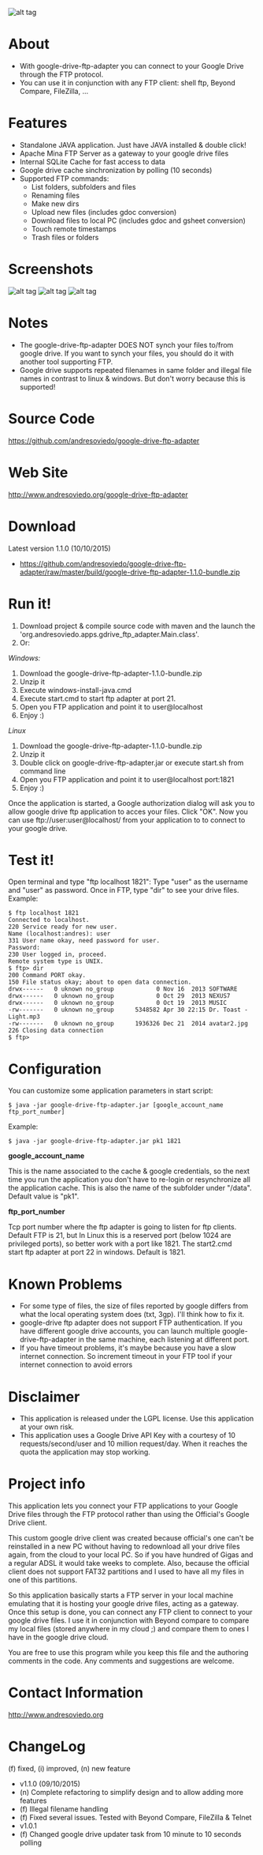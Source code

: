![alt tag](http://www.andresoviedo.org/google-drive-ftp-adapter/icon.jpeg)


About
=====

- With google-drive-ftp-adapter you can connect to your Google Drive through the FTP protocol.
- You can use it in conjunction with any FTP client: shell ftp, Beyond Compare, FileZilla, ...


Features
========

- Standalone JAVA application. Just have JAVA installed & double click!
- Apache Mina FTP Server as a gateway to your google drive files
- Internal SQLite Cache for fast access to data
- Google drive cache sinchronization by polling (10 seconds)
- Supported FTP commands:
  - List folders, subfolders and files
  - Renaming files
  - Make new dirs
  - Upload new files (includes gdoc conversion)
  - Download files to local PC (includes gdoc and gsheet conversion)
  - Touch remote timestamps
  - Trash files or folders


Screenshots
===========

![alt tag](http://www.andresoviedo.org/google-drive-ftp-adapter/screenshot.jpg)
![alt tag](http://www.andresoviedo.org/google-drive-ftp-adapter/screenshot0.jpg)
![alt tag](http://www.andresoviedo.org/google-drive-ftp-adapter/screenshot1.jpg)


Notes
=====

- The google-drive-ftp-adapter DOES NOT synch your files to/from google drive. If you want to synch your files,
  you should do it with another tool supporting FTP.
- Google drive supports repeated filenames in same folder and illegal file names in contrast to linux & windows. 
  But don't worry because this is supported!


Source Code
===========

https://github.com/andresoviedo/google-drive-ftp-adapter


Web Site
========

http://www.andresoviedo.org/google-drive-ftp-adapter


Download
========

Latest version 1.1.0 (10/10/2015)  
- https://github.com/andresoviedo/google-drive-ftp-adapter/raw/master/build/google-drive-ftp-adapter-1.1.0-bundle.zip


Run it!
======

1. Download project & compile source code with maven and the launch the 'org.andresoviedo.apps.gdrive_ftp_adapter.Main.class'.
2. Or:

*Windows:*

1. Download the google-drive-ftp-adapter-1.1.0-bundle.zip
2. Unzip it
3. Execute windows-install-java.cmd
4. Execute start.cmd to start ftp adapter at port 21.
5. Open you FTP application and point it to user@localhost
6. Enjoy :)

*Linux*

1. Download the google-drive-ftp-adapter-1.1.0-bundle.zip
2. Unzip it
3. Double click on google-drive-ftp-adapter.jar or execute start.sh from command line
4. Open you FTP application and point it to user@localhost port:1821
5. Enjoy :)


Once the application is started, a Google authorization dialog will ask you to allow google drive ftp application
to acces your files. Click "OK". Now you can use ftp://user:user@localhost/ from your application to to connect 
to your google drive.

	
	
Test it!
========

Open terminal and type "ftp localhost 1821": Type "user" as the username and "user" as password. Once in FTP, type "dir" to see
your drive files. Example:

    $ ftp localhost 1821
    Connected to localhost.
    220 Service ready for new user.
    Name (localhost:andres): user
    331 User name okay, need password for user.
    Password:
    230 User logged in, proceed.
    Remote system type is UNIX.
    $ ftp> dir
    200 Command PORT okay.
    150 File status okay; about to open data connection.
    drwx------   0 uknown no_group            0 Nov 16  2013 SOFTWARE
    drwx------   0 uknown no_group            0 Oct 29  2013 NEXUS7
    drwx------   0 uknown no_group            0 Oct 19  2013 MUSIC
    -rw-------   0 uknown no_group      5348582 Apr 30 22:15 Dr. Toast - Light.mp3
    -rw-------   0 uknown no_group      1936326 Dec 21  2014 avatar2.jpg
    226 Closing data connection
    $ ftp>


Configuration
=============

You can customize some application parameters in start script:
 
    $ java -jar google-drive-ftp-adapter.jar [google_account_name ftp_port_number]

Example:

    $ java -jar google-drive-ftp-adapter.jar pk1 1821

**google_account_name**

This is the name associated to the cache & google credentials, so the next time you run the application you don't
have to re-login or resynchronize all the application cache. This is also the name of the subfolder under "/data". 
Default value is "pk1".

**ftp_port_number**

Tcp port number where the ftp adapter is going to listen for ftp clients. Default FTP is 21, but In Linux 
this is a reserved port (below 1024 are privileged ports), so better work with a port like 1821. The start2.cmd  
start ftp adapter at port 22 in windows. 
Default is 1821. 


Known Problems
==============

- For some type of files, the size of files reported by google differs from what the local operating system does (txt, 3gp).
  I'll think how to fix it.
- google-drive ftp adapter does not support FTP authentication. If you have different google drive accounts,
  you can launch multiple google-drive-ftp-adapter in the same machine, each listening at different port.
- If you have timeout problems, it's maybe because you have a slow internet connection. So increment timeout
  in your FTP tool if your internet connection to avoid errors

 
Disclaimer
==========
	
- This application is released under the LGPL license. Use this application at your own risk.
- This application uses a Google Drive API Key with a courtesy of 10 requests/second/user and 10 million
  request/day. When it reaches the quota the application may stop working.
  
  
Project info
============ 

This application lets you connect your FTP applications to your Google Drive files through the FTP protocol 
rather than using the Official's Google Drive client.

This custom google drive client was created because official's one can't be reinstalled in a new PC without 
having to redownload all your drive files again, from the cloud to your local PC. So if you have hundred of Gigas 
and a regular ADSL it would take weeks to complete. Also, because the official client does not support FAT32
partitions and I used to have all my files in one of this partitions.

So this application basically starts a FTP server in your local machine emulating that it is hosting your 
google drive files, acting as a gateway. Once this setup is done, you can connect any FTP client to connect 
to your google drive files. I use it in conjunction with Beyond compare to compare my local files 
(stored anywhere in my cloud ;) and compare them to ones I have in the google drive cloud.

You are free to use this program while you keep this file and the authoring comments in the code. Any comments 
and suggestions are welcome.


Contact Information
===================

http://www.andresoviedo.org


ChangeLog
=========

(f) fixed, (i) improved, (n) new feature

- v1.1.0 (09/10/2015)
 - (n) Complete refactoring to simplify design and to allow adding more features    
 - (f) Illegal filename handling
 - (f) Fixed several issues. Tested with Beyond Compare, FileZilla & Telnet
- v1.0.1
 - (f) Changed google drive updater task from 10 minute to 10 seconds polling 
  
  
  